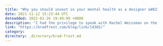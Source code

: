 ```yaml
---
title: "Why you should invest in your mental health as a designer &#8211; Design To Be Conversation"
date: 2021-11-12 15:23:44 UTC
dateadded: 2022-01-26 19:49:09 +0000
description: "I had the privilege to speak with Rachel Weissman on the Design To Be Conversation podcast about mental health. I shared my family’s own recent experience with mental health issues and talked about mental health issues facing the design/tech industry […]"
link: "https://bradfrost.com/blog/link/14302/"
category:
directory: _directory/brad-frost.md
---
```

